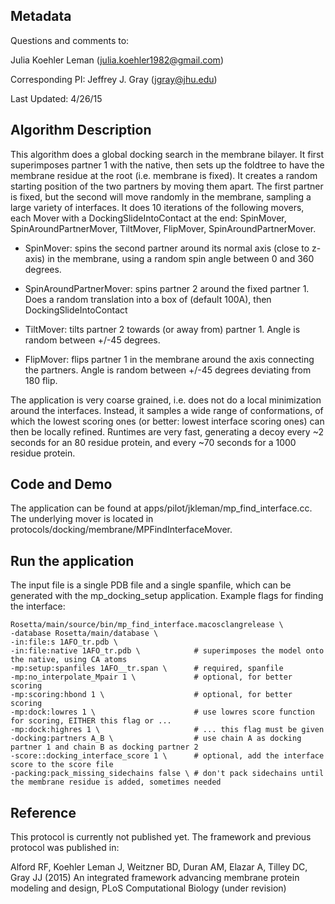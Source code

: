 ## Metadata

Questions and comments to:

Julia Koehler Leman (julia.koehler1982@gmail.com)

Corresponding PI: Jeffrey J. Gray (jgray@jhu.edu)

Last Updated: 4/26/15

## Algorithm Description

This algorithm does a global docking search in the membrane bilayer. It first superimposes partner 1 with the native, then sets up the foldtree to have the membrane residue at the root (i.e. membrane is fixed). It creates a random starting position of the two partners by moving them apart. The first partner is fixed, but the second will move randomly in the membrane, sampling a large variety of interfaces. It does 10 iterations of the following movers, each Mover with a DockingSlideIntoContact at the end: SpinMover, SpinAroundPartnerMover, TiltMover, FlipMover, SpinAroundPartnerMover.

- SpinMover: spins the second partner around its normal axis (close to z-axis) in the membrane, using a random spin angle between 0 and 360 degrees.

- SpinAroundPartnerMover: spins partner 2 around the fixed partner 1. Does a random translation into a box of (default 100A), then DockingSlideIntoContact

- TiltMover: tilts partner 2 towards (or away from) partner 1. Angle is random between +/-45 degrees.

- FlipMover: flips partner 1 in the membrane around the axis connecting the partners. Angle is random between +/-45 degrees deviating from 180 flip.

The application is very coarse grained, i.e. does not do a local minimization around the interfaces. Instead, it samples a wide range of conformations, of which the lowest scoring ones (or better: lowest interface scoring ones) can then be locally refined. Runtimes are very fast, generating a decoy every ~2 seconds for an 80 residue protein, and every ~70 seconds for a 1000 residue protein.

## Code and Demo
The application can be found at apps/pilot/jkleman/mp_find_interface.cc. The underlying mover is located in protocols/docking/membrane/MPFindInterfaceMover.

## Run the application
The input file is a single PDB file and a single spanfile, which can be generated with the mp_docking_setup application. Example flags for finding the interface:

```
Rosetta/main/source/bin/mp_find_interface.macosclangrelease \
-database Rosetta/main/database \
-in:file:s 1AFO_tr.pdb \
-in:file:native 1AFO_tr.pdb \            # superimposes the model onto the native, using CA atoms
-mp:setup:spanfiles 1AFO__tr.span \      # required, spanfile
-mp:no_interpolate_Mpair 1 \             # optional, for better scoring
-mp:scoring:hbond 1 \                    # optional, for better scoring
-mp:dock:lowres 1 \                      # use lowres score function for scoring, EITHER this flag or ...
-mp:dock:highres 1 \                     # ... this flag must be given
-docking:partners A_B \                  # use chain A as docking partner 1 and chain B as docking partner 2
-score::docking_interface_score 1 \      # optional, add the interface score to the score file
-packing:pack_missing_sidechains false \ # don't pack sidechains until the membrane residue is added, sometimes needed
```

## Reference
This protocol is currently not published yet. The framework and previous protocol was published in:

Alford RF, Koehler Leman J, Weitzner BD, Duran AM, Elazar A, Tilley DC, Gray JJ (2015) An integrated framework advancing membrane protein modeling and design, PLoS Computational Biology (under revision)